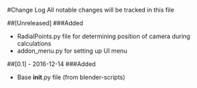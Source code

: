 #Change Log
All notable changes will be tracked in this file

##[Unreleased]
###Added
- RadialPoints.py file for determining position of camera during calculations
- addon_menu.py for setting up UI menu



##[0.1] - 2016-12-14
###Added
- Base __init__.py file (from blender-scripts)